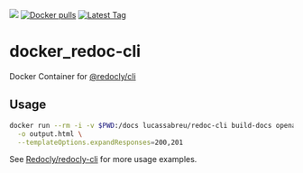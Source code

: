 [![](https://badge.imagelayers.io/lucassabreu/redoc-cli.svg)](https://imagelayers.io/?images=lucassabreu/redoc-cli:latest 'lucassabreu/redoc-cli')
[![Docker pulls](https://img.shields.io/docker/pulls/lucassabreu/redoc-cli.svg)](https://hub.docker.com/r/lucassabreu/redoc-cli/)
[![Latest Tag](https://img.shields.io/github/tag/lucassabreu/docker_redoc-cli.svg)](https://hub.docker.com/r/lucassabreu/redoc-cli/)

# docker_redoc-cli

Docker Container for [@redocly/cli](https://www.npmjs.com/package/@redocly/cli)

## Usage

```sh
docker run --rm -i -v $PWD:/docs lucassabreu/redoc-cli build-docs openapi.yaml \
  -o output.html \
  --templateOptions.expandResponses=200,201
```

See [Redocly/redocly-cli](https://github.com/Redocly/redocly-cli#usage) for more usage examples.

